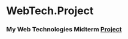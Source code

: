 # WebTech.Project
### My Web Technologies Midterm [Project](https://halaheljaji.github.io/WebTech.Project/)
